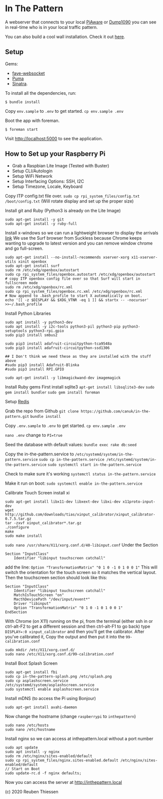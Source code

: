 # In The Pattern

A webserver that connects to your local [PiAware](https://flightaware.com/adsb/piaware/build) or [Dump1090](https://github.com/antirez/dump1090) you can see in real-time who is in your local traffic pattern.

You can also build a cool wall installation. Check it out [here](https://www.inthepattern.net).

## Setup

Gems:
 - [faye-websocket](https://github.com/faye/faye-websocket-ruby)
 - [Puma](https://github.com/puma/puma)
 - [Sinatra](https://github.com/sinatra/sinatra).
 
To install all the dependencies, run:

```
$ bundle install
```

Copy `env.sample` to `.env` to get started.
`cp env.sample .env`

Boot the app with foreman.
 
```
$ foreman start
```

Visit <http://localhost:5000> to see the application.

## How to Set up your Raspberry Pi
 - Grab a Raspbian Lite Image (Tested with Buster)
 - Setup CLI/Autologin
 - Setup WiFi Network
 - Setup Interfacing Options: SSH, I2C
 - Setup Timezone, Locale, Keyboard
 
Copy ITP config.txt file over.
`sudo cp rpi_system_files/config.txt /boot/config.txt` (Will rotate display and set up the proper size)

Install git and Ruby (Python3 is already on the Lite Image)
```
sudo apt-get install -y git
sudo apt-get install -y ruby-full
```

Install x-windows so we can run a lightweight browser to display the arrivals [link](https://die-antwort.eu/techblog/2017-12-setup-raspberry-pi-for-kiosk-mode/)
We use the Surf browser from Suckless because Chrome keeps wanting to upgrade to latest version and you can remove window chrome and go full-screen.

```
sudo apt-get install --no-install-recommends xserver-xorg x11-xserver-utils xinit openbox
sudo apt-get install surf
sudo rm /etc/xdg/openbox/autostart
sudo cp rpi_system_files/openbox.autostart /etc/xdg/openbox/autostart
# copy ITP openbox config file over so that Surf will start in fullscreen mode
sudo rm /etc/xdg/openbox/rc.xml
sudo cp rpi_system_files/openbox.rc.xml /etc/xdg/openbox/rc.xml
# Now append to .bash_profile to start X automatically on boot.
echo '[[ -z $DISPLAY && $XDG_VTNR -eq 1 ]] && startx -- -nocursor' >>~/.bash_profile
```

Install Python Libraries
```
sudo apt install -y python3-dev
sudo apt install -y i2c-tools python3-pil python3-pip python3-setuptools python3-rpi.gpio
sudo pip3 install smbus2
   
sudo pip3 install adafruit-circuitpython-tca9548a
sudo pip3 install adafruit-circuitpython-ssd1306

## I Don't think we need these as they are installed with the stuff above
#sudo pip3 install Adafruit-Blinka
#sudo pip3 install RPI.GPIO

sudo apt-get install -y libmagickwand-dev imagemagick
```
   
Install Ruby gems
First install sqlite3
`apt-get install libsqlite3-dev`
`sudo gem install bundler`
`sudo gem install foreman`

Setup [Redis](https://habilisbest.com/install-redis-on-your-raspberrypi)

Grab the repo from Github
`git clone https://github.com/canuk/in-the-pattern.git`
`bundle install`

Copy `.env.sample` to `.env` to get started.
`cp env.sample .env`

`nano .env`
change to `PI=true`

Seed the database with default values:
`bundle exec rake db:seed`

Copy the in-the-pattern.service to `/etc/systemd/system/in-the-pattern.service`
`sudo cp in-the-pattern.service /etc/systemd/system/in-the-pattern.service`
`sudo systemctl start in-the-pattern.service`

Check to make sure it's working
`systemctl status in-the-pattern.service`

Make it run on boot:
`sudo systemctl enable in-the-pattern.service`


Calibrate Touch Screen
install xi
```
sudo apt-get install libx11-dev libxext-dev libxi-dev x11proto-input-dev 
wget http://github.com/downloads/tias/xinput_calibrator/xinput_calibrator-0.7.5.tar.gz
tar -zxvf xinput_calibrator*.tar.gz
./configure
make
sudo make install 
```

`sudo nano /usr/share/X11/xorg.conf.d/40-libinput.conf`
Under the Section
```
Section "InputClass"
    Identifier "libinput touchscreen catchall"
```
add the line: `Option "TransformationMatrix" "0 1 0 -1 0 1 0 0 1"`
This will switch the orientation for the touch screen so it matches the vertical layout. Then the touchscreen section should look like this:

```
Section "InputClass"
    Identifier "libinput touchscreen catchall"
    MatchIsTouchScreen "on"
    MacthDevicePath "/dev/input/event*"
    Driver "libinput"
    Option "TransformationMatrix" "0 1 0 -1 0 1 0 0 1"
EndSection
```

With Chrome (on X11) running on the pi, from the terminal (either ssh in or ctrl-alt-F2 to get a different session and then ctrl-alt-F1 to go back) type `DISPLAY=:0 xinput_calibrator` and then you'll get the calibrator.
After you've calibrated it, Copy the output and then put it into the `99-calibration.conf`
```
sudo mkdir /etc/X11/xorg.conf.d/
sudo nano /etc/X11/xorg.conf.d/99-calibration.conf
```

Install Boot Splash Screen
```
sudo apt-get install fbi
sudo cp in-the-pattern-splash.png /etc/splash.png
sudo cp asplashscreen.service /etc/systemd/system/asplashscreen.service
sudo systemctl enable asplashscreen.service
```

Install mDNS (to access the Pi using Bonjour)
```
sudo apt-get install avahi-daemon
```

Now change the hostname (change `raspberrypi` to `inthepattern`)
```
sudo nano /etc/hosts
sudo nano /etc/hostname
```

Install nginx so we can access at inthepattern.local without a port number
```
sudo apt update
sudo apt install -y nginx
sudo rm /etc/nginx/sites-enabled/default
sudo cp rpi_system_files/nginx.sites-enabled.default /etc/nginx/sites-enabled/default
// Start on Boot
sudo update-rc.d -f nginx defaults;
```

Now you can access the server at http://inthepattern.local

(c) 2020 Reuben Thiessen

